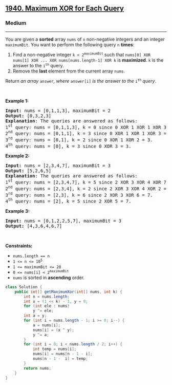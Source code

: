 <h2><a href="https://leetcode.com/problems/maximum-xor-for-each-query">1940. Maximum XOR for Each Query</a></h2><h3>Medium</h3><hr><p>You are given a <strong>sorted</strong> array <code>nums</code> of <code>n</code> non-negative integers and an integer <code>maximumBit</code>. You want to perform the following query <code>n</code> <strong>times</strong>:</p>

<ol>
	<li>Find a non-negative integer <code>k &lt; 2<sup>maximumBit</sup></code> such that <code>nums[0] XOR nums[1] XOR ... XOR nums[nums.length-1] XOR k</code> is <strong>maximized</strong>. <code>k</code> is the answer to the <code>i<sup>th</sup></code> query.</li>
	<li>Remove the <strong>last </strong>element from the current array <code>nums</code>.</li>
</ol>

<p>Return <em>an array</em> <code>answer</code><em>, where </em><code>answer[i]</code><em> is the answer to the </em><code>i<sup>th</sup></code><em> query</em>.</p>

<p>&nbsp;</p>
<p><strong class="example">Example 1:</strong></p>

<pre>
<strong>Input:</strong> nums = [0,1,1,3], maximumBit = 2
<strong>Output:</strong> [0,3,2,3]
<strong>Explanation</strong>: The queries are answered as follows:
1<sup>st</sup> query: nums = [0,1,1,3], k = 0 since 0 XOR 1 XOR 1 XOR 3 XOR 0 = 3.
2<sup>nd</sup> query: nums = [0,1,1], k = 3 since 0 XOR 1 XOR 1 XOR 3 = 3.
3<sup>rd</sup> query: nums = [0,1], k = 2 since 0 XOR 1 XOR 2 = 3.
4<sup>th</sup> query: nums = [0], k = 3 since 0 XOR 3 = 3.
</pre>

<p><strong class="example">Example 2:</strong></p>

<pre>
<strong>Input:</strong> nums = [2,3,4,7], maximumBit = 3
<strong>Output:</strong> [5,2,6,5]
<strong>Explanation</strong>: The queries are answered as follows:
1<sup>st</sup> query: nums = [2,3,4,7], k = 5 since 2 XOR 3 XOR 4 XOR 7 XOR 5 = 7.
2<sup>nd</sup> query: nums = [2,3,4], k = 2 since 2 XOR 3 XOR 4 XOR 2 = 7.
3<sup>rd</sup> query: nums = [2,3], k = 6 since 2 XOR 3 XOR 6 = 7.
4<sup>th</sup> query: nums = [2], k = 5 since 2 XOR 5 = 7.
</pre>

<p><strong class="example">Example 3:</strong></p>

<pre>
<strong>Input:</strong> nums = [0,1,2,2,5,7], maximumBit = 3
<strong>Output:</strong> [4,3,6,4,6,7]
</pre>

<p>&nbsp;</p>
<p><strong>Constraints:</strong></p>

<ul>
	<li><code>nums.length == n</code></li>
	<li><code>1 &lt;= n &lt;= 10<sup>5</sup></code></li>
	<li><code>1 &lt;= maximumBit &lt;= 20</code></li>
	<li><code>0 &lt;= nums[i] &lt; 2<sup>maximumBit</sup></code></li>
	<li><code>nums</code>​​​ is sorted in <strong>ascending</strong> order.</li>
</ul>

```java
class Solution {
    public int[] getMaximumXor(int[] nums, int k) {
        int n = nums.length;
        int x = (1 << k) - 1, y = 0;
        for (int ele : nums)
            y ^= ele;
        int a = y;
        for (int i = nums.length - 1; i >= 0; i--) {
            a = nums[i];
            nums[i] = (x ^ y);
            y ^= a;
        }
        for (int i = 0; i < nums.length / 2; i++) {
            int temp = nums[i];
            nums[i] = nums[n - 1 - i];
            nums[n - 1 -  i] = temp;
        }
        return nums;
    }
}
```
